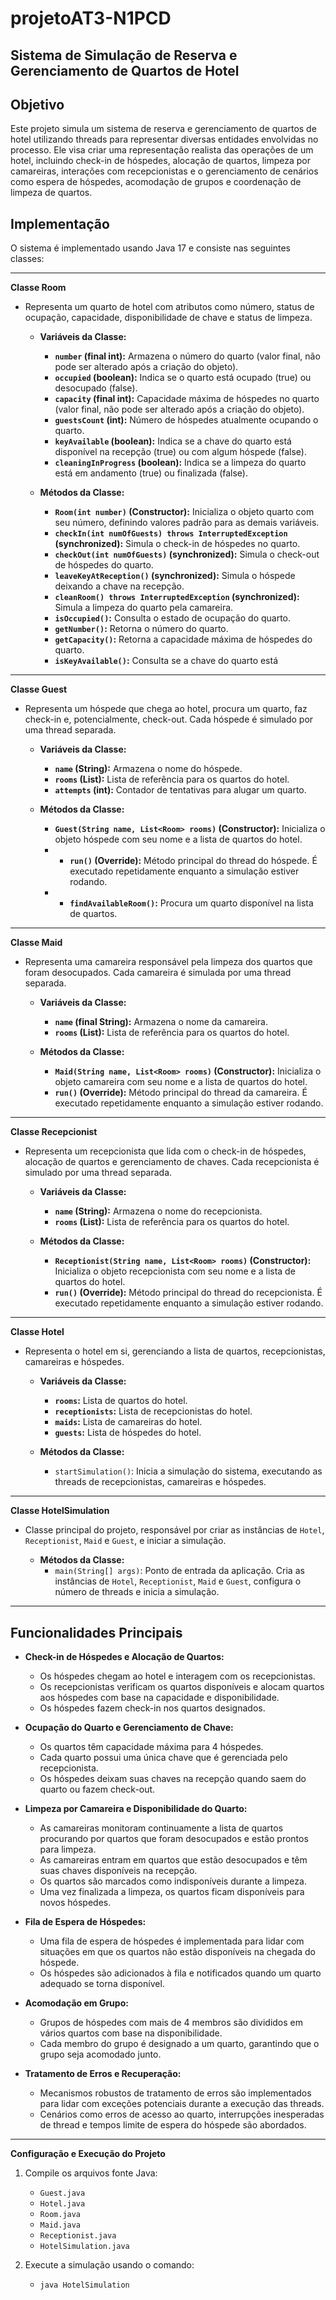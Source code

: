 # projetoAT3-N1PCD

## Sistema de Simulação de Reserva e Gerenciamento de Quartos de Hotel

## Objetivo

Este projeto simula um sistema de reserva e gerenciamento de quartos de hotel utilizando threads para representar diversas entidades envolvidas no processo. Ele visa criar uma representação realista das operações de um hotel, incluindo check-in de hóspedes, alocação de quartos, limpeza por camareiras, interações com recepcionistas e o gerenciamento de cenários como espera de hóspedes, acomodação de grupos e coordenação de limpeza de quartos.



## Implementação

O sistema é implementado usando Java 17 e consiste nas seguintes classes:

--------------------------------------------------------------------------------------------------------------------------------------------------
**Classe Room**
* Representa um quarto de hotel com atributos como número, status de ocupação, capacidade, disponibilidade de chave e status de limpeza.

    * **Variáveis da Classe:**
        * **`number` (final int):** Armazena o número do quarto (valor final, não pode ser alterado após a criação do objeto).
        * **`occupied` (boolean):** Indica se o quarto está ocupado (true) ou desocupado (false).
        * **`capacity` (final int):** Capacidade máxima de hóspedes no quarto (valor final, não pode ser alterado após a criação do objeto).
        * **`guestsCount` (int):** Número de hóspedes atualmente ocupando o quarto.
        * **`keyAvailable` (boolean):** Indica se a chave do quarto está disponível na recepção (true) ou com algum hóspede (false).
        * **`cleaningInProgress` (boolean):** Indica se a limpeza do quarto está em andamento (true) ou finalizada (false).

    * **Métodos da Classe:**    
        * **`Room(int number)` (Constructor):** Inicializa o objeto quarto com seu número, definindo valores padrão para as demais variáveis.
        * **`checkIn(int numOfGuests) throws InterruptedException` (synchronized):**  Simula o check-in de hóspedes no quarto.
        * **`checkOut(int numOfGuests)` (synchronized):** Simula o check-out de hóspedes do quarto.    
        * **`leaveKeyAtReception()` (synchronized):** Simula o hóspede deixando a chave na recepção.
        * **`cleanRoom() throws InterruptedException` (synchronized):** Simula a limpeza do quarto pela camareira.
        * **`isOccupied()`:** Consulta o estado de ocupação do quarto.
        * **`getNumber()`:** Retorna o número do quarto.
        * **`getCapacity()`:** Retorna a capacidade máxima de hóspedes do quarto.
        * **`isKeyAvailable()`:** Consulta se a chave do quarto está
      
--------------------------------------------------------------------------------------------------------------------------------------------------
**Classe Guest**
* Representa um hóspede que chega ao hotel, procura um quarto, faz check-in e, potencialmente, check-out. Cada hóspede é simulado por uma thread separada.

    * **Variáveis da Classe:**    
        * **`name` (String):** Armazena o nome do hóspede.
        * **`rooms` (List<Room>):** Lista de referência para os quartos do hotel.
        * **`attempts` (int):** Contador de tentativas para alugar um quarto.
    
    * **Métodos da Classe:**
        * **`Guest(String name, List<Room> rooms)` (Constructor):** Inicializa o objeto hóspede com seu nome e a lista de quartos do hotel.
        * * **`run()` (Override):** Método principal do thread do hóspede. É executado repetidamente enquanto a simulação estiver rodando.
        * * **`findAvailableRoom()`:** Procura um quarto disponível na lista de quartos.


--------------------------------------------------------------------------------------------------------------------------------------------------
**Classe Maid**
* Representa uma camareira responsável pela limpeza dos quartos que foram desocupados. Cada camareira é simulada por uma thread separada.

    * **Variáveis da Classe:**
        * **`name` (final String):** Armazena o nome da camareira.
        * **`rooms` (List<Room>):** Lista de referência para os quartos do hotel.
     
    * **Métodos da Classe:**
        * **`Maid(String name, List<Room> rooms)` (Constructor):** Inicializa o objeto camareira com seu nome e a lista de quartos do hotel.
        * **`run()` (Override):** Método principal do thread da camareira. É executado repetidamente enquanto a simulação estiver rodando.
 

--------------------------------------------------------------------------------------------------------------------------------------------------
**Classe Recepcionist**
* Representa um recepcionista que lida com o check-in de hóspedes, alocação de quartos e gerenciamento de chaves. Cada recepcionista é simulado por uma thread separada.

    * **Variáveis da Classe:**
        * **`name` (String):** Armazena o nome do recepcionista.
        * **`rooms` (List<Room>):** Lista de referência para os quartos do hotel.
     
    * **Métodos da Classe:**
        * **`Receptionist(String name, List<Room> rooms)` (Constructor):** Inicializa o objeto recepcionista com seu nome e a lista de quartos do hotel.
        * **`run()` (Override):** Método principal do thread do recepcionista. É executado repetidamente enquanto a simulação estiver rodando.

--------------------------------------------------------------------------------------------------------------------------------------------------
**Classe Hotel**
* Representa o hotel em si, gerenciando a lista de quartos, recepcionistas, camareiras e hóspedes.

   * **Variáveis da Classe:**
        * **`rooms`:** Lista de quartos do hotel.
        * **`receptionists`:** Lista de recepcionistas do hotel.
        * **`maids`:** Lista de camareiras do hotel.
        * **`guests`:** Lista de hóspedes do hotel.


    * **Métodos da Classe:**
        * `startSimulation()`: Inicia a simulação do sistema, executando as threads de recepcionistas, camareiras e hóspedes.

--------------------------------------------------------------------------------------------------------------------------------------------------
**Classe HotelSimulation**
* Classe principal do projeto, responsável por criar as instâncias de `Hotel`, `Receptionist`, `Maid` e `Guest`, e iniciar a simulação.

    * **Métodos da Classe:**
        * `main(String[] args)`: Ponto de entrada da aplicação. Cria as instâncias de `Hotel`, `Receptionist`, `Maid` e `Guest`, configura o número de threads e inicia a simulação.
---------------------------------------------------------------------

## Funcionalidades Principais

* **Check-in de Hóspedes e Alocação de Quartos:**
    * Os hóspedes chegam ao hotel e interagem com os recepcionistas.
    * Os recepcionistas verificam os quartos disponíveis e alocam quartos aos hóspedes com base na capacidade e disponibilidade.
    * Os hóspedes fazem check-in nos quartos designados.

* **Ocupação do Quarto e Gerenciamento de Chave:**
    * Os quartos têm capacidade máxima para 4 hóspedes.
    * Cada quarto possui uma única chave que é gerenciada pelo recepcionista.
    * Os hóspedes deixam suas chaves na recepção quando saem do quarto ou fazem check-out.

* **Limpeza por Camareira e Disponibilidade do Quarto:**
    * As camareiras monitoram continuamente a lista de quartos procurando por quartos que foram desocupados e estão prontos para limpeza.
    * As camareiras entram em quartos que estão desocupados e têm suas chaves disponíveis na recepção.
    * Os quartos são marcados como indisponíveis durante a limpeza.
    * Uma vez finalizada a limpeza, os quartos ficam disponíveis para novos hóspedes.

* **Fila de Espera de Hóspedes:**
    * Uma fila de espera de hóspedes é implementada para lidar com situações em que os quartos não estão disponíveis na chegada do hóspede.
    * Os hóspedes são adicionados à fila e notificados quando um quarto adequado se torna disponível.

* **Acomodação em Grupo:**
    * Grupos de hóspedes com mais de 4 membros são divididos em vários quartos com base na disponibilidade.
    * Cada membro do grupo é designado a um quarto, garantindo que o grupo seja acomodado junto.

* **Tratamento de Erros e Recuperação:**
    * Mecanismos robustos de tratamento de erros são implementados para lidar com exceções potenciais durante a execução das threads.
    * Cenários como erros de acesso ao quarto, interrupções inesperadas de thread e tempos limite de espera do hóspede são abordados.
---------------------------------------------------------------------

**Configuração e Execução do Projeto**

1. Compile os arquivos fonte Java:
    * `Guest.java`
    * `Hotel.java`
    * `Room.java`
    * `Maid.java`
    * `Receptionist.java`
    * `HotelSimulation.java`

2. Execute a simulação usando o comando:
    * `java HotelSimulation`
  
